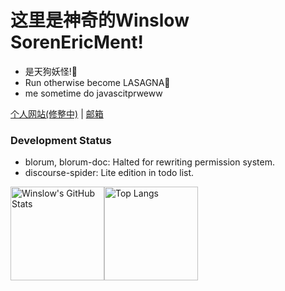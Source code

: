 # 这里是神奇的Winslow SorenEricMent!
- 是天狗妖怪!👺
- Run otherwise become LASAGNA👹
- me sometime do javascitprweww


[个人网站(修整中)](https://www.winsloweric.com) | [邮箱](mailto://i@winslow.cloud)

### Development Status
 - blorum, blorum-doc: Halted for rewriting permission system.
 - discourse-spider: Lite edition in todo list.


<img src="https://github-readme-stats-one-bice.vercel.app/api?username=SorenEricMent&layout=compact&count_private=true&theme=calm&show_icons=true&include_all_commits=true&role=OWNER,ORGANIZATION_MEMBER,COLLABORATOR" alt="Winslow's GitHub Stats" height="150px" /><img src="https://github-readme-stats-one-bice.vercel.app/api/top-langs/?username=SorenEricMent&layout=compact&langs_count=8&theme=calm&role=OWNER,ORGANIZATION_MEMBER" alt="Top Langs" height="150px" />
